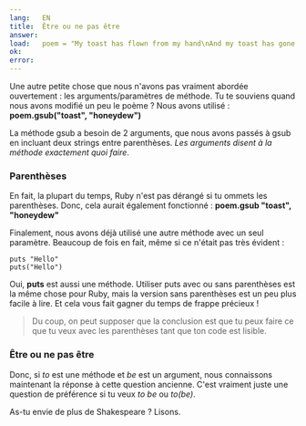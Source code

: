 ```yaml
---
lang:   EN
title:  Être ou ne pas être
answer:
load:   poem = "My toast has flown from my hand\nAnd my toast has gone to the moon.\nYada yada yada\n"
ok:
error:
---
```


Une autre petite chose que nous n'avons pas vraiment abordée ouvertement : les arguments/paramètres de méthode.
Tu te souviens quand nous avons modifié un peu le poème ? Nous avons utilisé :
__poem.gsub("toast", "honeydew")__

La méthode gsub a besoin de 2 arguments, que nous avons passés à gsub en incluant deux strings entre
parenthèses. _Les arguments disent à la méthode exactement quoi faire_.

### Parenthèses
En fait, la plupart du temps, Ruby n'est pas dérangé si tu ommets les parenthèses. Donc, cela aurait
également fonctionné :
__poem.gsub "toast", "honeydew"__

Finalement, nous avons déjà utilisé une autre méthode avec un seul paramètre. Beaucoup de fois en fait, même si ce n'était pas très
évident :

    puts "Hello"
    puts("Hello")

Oui, __puts__ est aussi une méthode. Utiliser puts avec ou sans parenthèses est la même chose pour Ruby, mais la
version sans parenthèses est un peu plus facile à lire. Et cela vous fait gagner du temps de frappe précieux !

> Du coup, on peut supposer que la conclusion est que tu peux faire ce que tu veux avec les parenthèses tant que ton
> code est lisible.

### Être ou ne pas être
Donc, si _to_ est une méthode et _be_ est un argument, nous connaissons maintenant la réponse à cette question ancienne.
C'est vraiment juste une question de préférence si tu veux _to be_ ou _to(be)_.

As-tu envie de plus de Shakespeare ? Lisons.